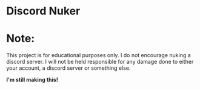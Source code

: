 # Discord Nuker

# Note: 

This project is for educational purposes only. I do not encourage nuking a discord server. I will not be held responsible for any damage done to either your account, a discord server or something else. 

**I'm still making this!**
